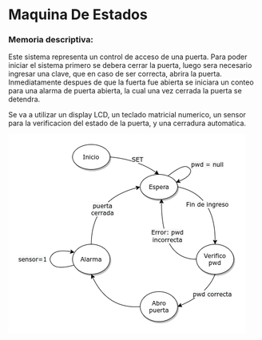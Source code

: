 # Maquina De Estados

### Memoria descriptiva:

Este sistema representa un control de acceso de una puerta. Para poder iniciar el sistema primero se debera cerrar la puerta, luego sera necesario ingresar una clave, que en caso de ser correcta, abrira la puerta. Inmediatamente despues de que la fuerta fue abierta se iniciara un conteo para una alarma de puerta abierta, la cual una vez cerrada la puerta se detendra.

Se va a utilizar un display LCD, un teclado matricial numerico, un sensor para la verificacion del estado de la puerta, y una cerradura automatica.

![alt text](https://github.com/nahu846/MaquinaDeEstadosInfo2/blob/master/files/DiagramaDeEstados.png)

